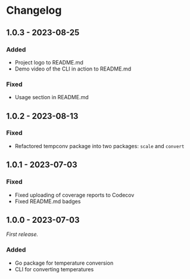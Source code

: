 # Changelog

## 1.0.3 - 2023-08-25

### Added

 - Project logo to README.md
 - Demo video of the CLI in action to README.md

### Fixed

  - Usage section in README.md

## 1.0.2 - 2023-08-13

### Fixed

- Refactored tempconv package into two packages: `scale` and `convert`

## 1.0.1 - 2023-07-03
### Fixed

- Fixed uploading of coverage reports to Codecov
- Fixed README.md badges

## 1.0.0 - 2023-07-03

_First release._

### Added

- Go package for temperature conversion
- CLI for converting temperatures
